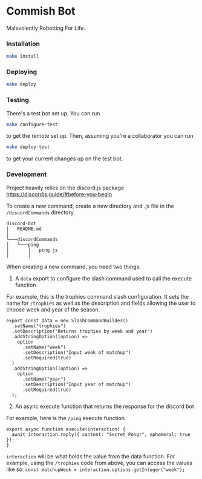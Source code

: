 # Commish Bot

Malevolently Robotting For Life.

### Installation

```bash
make install
```

### Deploying

```bash
make deploy
```

### Testing

There's a test bot set up. You can run

```bash
make configure-test
```

to get the remote set up. Then, assuming you're a collaborator you can run

```bash
make deploy-test
```

to get your current changes up on the test bot.

### Development

Project heavily relies on the discord.js package https://discordjs.guide/#before-you-begin

To create a new command, create a new directory and .js file in the `/discordCommands` directory

```
discord-bot
│   README.md
│
└───discordCommands
│   └───ping
│       │   ping.js
│       │
```

When creating a new command, you need two things:

1. A `data` export to configure the slash command used to call the execute function

For example, this is the trophies command slash configuration. It sets the name for `/trophies` as well as
the description and fields allowing the user to choose week and year of the season.

```
export const data = new SlashCommandBuilder()
  .setName("trophies")
  .setDescription("Returns trophies by week and year")
  .addStringOption((option) =>
    option
      .setName("week")
      .setDescription("Input week of matchup")
      .setRequired(true)
  )
  .addStringOption((option) =>
    option
      .setName("year")
      .setDescription("Input year of matchup")
      .setRequired(true)
  );
```

2. An async execute function that returns the response for the discord bot

For example, here is the `/ping` execute function

```
export async function execute(interaction) {
  await interaction.reply({ content: "Secret Pong!", ephemeral: true });
}
```

`interaction` will be what holds the value from the data function. For example, using the `/trophies`
code from above, you can access the values like so:
`const matchupWeek = interaction.options.getInteger("week");`
